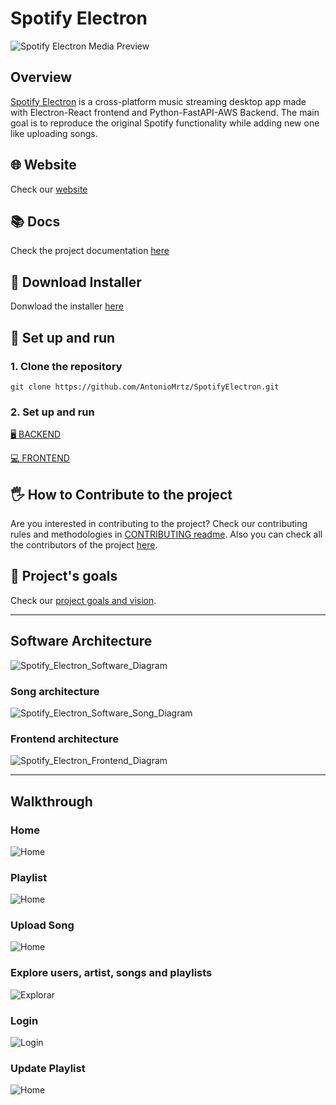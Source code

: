 # Spotify Electron

![Spotify Electron Media Preview](assets/videos/SpotifyElectronReadmePreview.gif)

## Overview

[Spotify Electron](https://antoniomrtz.github.io/SpotifyElectron_Web/) is a cross-platform music streaming desktop app made with Electron-React frontend and Python-FastAPI-AWS Backend. The main goal is to reproduce the original Spotify functionality while adding new one like uploading songs.

## 🌐 Website

Check our [website](https://antoniomrtz.github.io/SpotifyElectron_Web/)

## 📚 Docs

Check the project documentation [here](https://antoniomrtz.github.io/SpotifyElectron/)

## 🔽 Download Installer

Donwload the installer [here](https://github.com/AntonioMrtz/SpotifyElectron/releases)

## 🔧 Set up and run

### 1. Clone the repository

```
git clone https://github.com/AntonioMrtz/SpotifyElectron.git
```

### 2. Set up and run

[🖥 BACKEND](docs/backend//SETUP.md)

[💻 FRONTEND](docs/frontend//SETUP.md)


## 🖐 How to Contribute to the project

Are you interested in contributing to the project? Check our contributing rules and methodologies in
[CONTRIBUTING readme](docs/CONTRIBUTING.md). Also you can check all the contributors of the project [here](docs/CONTRIBUTORS.md).

## 🎯 Project's goals

Check our [project goals and vision](docs/VISION.md).

---


## Software Architecture

![Spotify_Electron_Software_Diagram](assets/images/architecture/master-streaming-serverless-function-arch.png)

### Song architecture

![Spotify_Electron_Software_Song_Diagram](assets/images/architecture/song_architecture_aws.png)

### Frontend architecture

![Spotify_Electron_Frontend_Diagram](assets/images/architecture/frontend-arch.png)

---

## Walkthrough

### Home

![Home](assets/images/walkthrough_screenshots/Home.png)

### Playlist

![Home](assets/images/walkthrough_screenshots/Playlist.png)

### Upload Song

![Home](assets/images/walkthrough_screenshots/UploadSong.png)

### Explore users, artist, songs and playlists

![Explorar](assets/images/walkthrough_screenshots/Explorar.png)

### Login

![Login](assets/images/walkthrough_screenshots/Login.png)


### Update Playlist

![Home](assets/images/walkthrough_screenshots/UpdatePlaylist.png)
